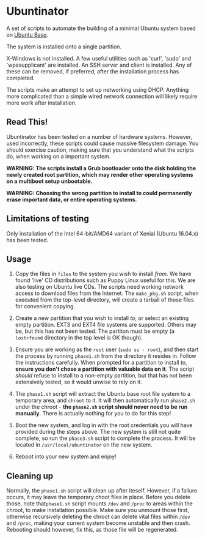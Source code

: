 # Ubuntinator

A set of scripts to automate the building of a minimal Ubuntu system
based on [Ubuntu Base](https://wiki.ubuntu.com/Base).

The system is installed onto a single partition.

X-Windows is not installed. A few useful utilities such as 'curl', 'sudo'
and 'wpasupplicant' are installed. An SSH server and client is installed.
Any of these can be removed, if preferred, after the installation process
has completed.

The scripts make an attempt to set up networking using DHCP. Anything more
complicated than a simple wired network connection will likely require more
work after installation.


## Read This!

Ubuntinator has been tested on a number of hardware systems. However, used
incorrectly, these scripts could cause massive filesystem damage. You should
exercise caution, making sure that you understand what the scripts do, when
working on a important system.

**WARNING: The scripts install a Grub bootloader onto the disk holding the
newly created root partition, which may render other operating systems on a
multiboot setup unbootable.**

**WARNING: Choosing the wrong partition to install to could permanently erase
important data, or entire operating systems.**


## Limitations of testing

Only installation of the Intel 64-bit/AMD64 variant of Xenial
(Ubuntu 16.04.x) has been tested.


## Usage

1. Copy the files in `files` to the system you wish to install *from*. We have
found 'live' CD distributions such as Puppy Linux useful for this. We are also
testing on Ubuntu live CDs. The scripts need working network access to download
files from the Internet. The `make_pkg.sh` script, when executed from the
top-level directory, will create a tarball of those files for convenient
copying.

2. Create a new partition that you wish to install *to*, or select an existing
empty partition. EXT3 and EXT4 file systems are supported. Others may be,
but this has not been tested. The partiton must be empty (a `lost+found`
directory in the top level is OK though).

3. Ensure you are working as the `root` user (`sudo su - root`), and then
start the process by running `phase1.sh` from the directory it resides in.
Follow the instructions carefully. When prompted for a partition to install
*to*, **ensure you don't chose a partition with valuable data on it**. The
script *should* refuse to install to a non-empty partition, but that has not
been extensively tested, so it would unwise to rely on it.

4. The `phase1.sh` script will extract the Ubuntu base root file system to a
temporary area, and `chroot` to it. It will then automatically run `phase2.sh`
under the chroot - **the `phase2.sh` script should never need to be run
manually**. There is actually nothing for you to do for this step!

5. Boot the new system, and log in with the root credentials you will have
provided during the steps above. The new system is still not quite complete,
so run the `phase3.sh` script to complete the process. It will be located in
`/usr/local/ubuntinator` on the new system.

6. Reboot into your new system and enjoy!


## Cleaning up

Normally, the `phase1.sh` script will clean up after iteself. However, if a
failure occurs, it may leave the temporary choot files in place. Before you
delete those, note that`phase1.sh` script mounts `/dev` and `/proc` to areas
within the  chroot, to make installation possible. Make sure you unmount those
first, otherwise recursively deleting the chroot can delete vital files
within `/dev` and `/proc`, making your current system become unstable and then
crash. Rebooting should  however, fix this, as those file will be regenerated.
